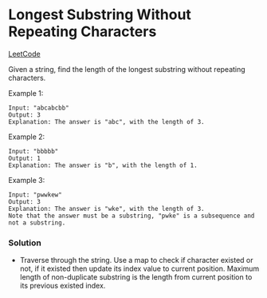 # Longest Substring Without Repeating Characters
[LeetCode](https://leetcode.com/problems/longest-substring-without-repeating-characters/description/)

Given a string, find the length of the longest substring without repeating characters.

Example 1:

```
Input: "abcabcbb"
Output: 3
Explanation: The answer is "abc", with the length of 3.
```
Example 2:

```
Input: "bbbbb"
Output: 1
Explanation: The answer is "b", with the length of 1.
```
Example 3:

```
Input: "pwwkew"
Output: 3
Explanation: The answer is "wke", with the length of 3.
Note that the answer must be a substring, "pwke" is a subsequence and not a substring.
```

### Solution
- Traverse through the string. 
Use a map to check if character existed or not, if it existed then update its index value to current position.
Maximum length of non-duplicate substring is the length from current position to its previous existed index.
  
